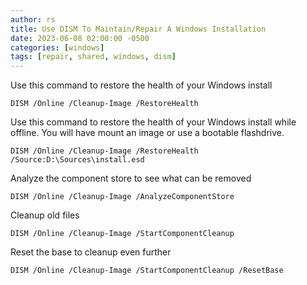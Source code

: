```yaml
---
author: rs
title: Use DISM To Maintain/Repair A Windows Installation
date: 2023-06-08 02:00:00 -0500 
categories: [windows]
tags: [repair, shared, windows, dism]
---
```


Use this command to restore the health of your Windows install
```text 
DISM /Online /Cleanup-Image /RestoreHealth
```

Use this command to restore the health of your Windows install while offline. You will have mount an image or use a bootable flashdrive.
```text
DISM /Online /Cleanup-Image /RestoreHealth /Source:D:\Sources\install.esd
```

Analyze the component store to see what can be removed
```text
DISM /Online /Cleanup-Image /AnalyzeComponentStore
```
Cleanup old files
```text
DISM /Online /Cleanup-Image /StartComponentCleanup
```
Reset the base to cleanup even further
```text
DISM /Online /Cleanup-Image /StartComponentCleanup /ResetBase
```
